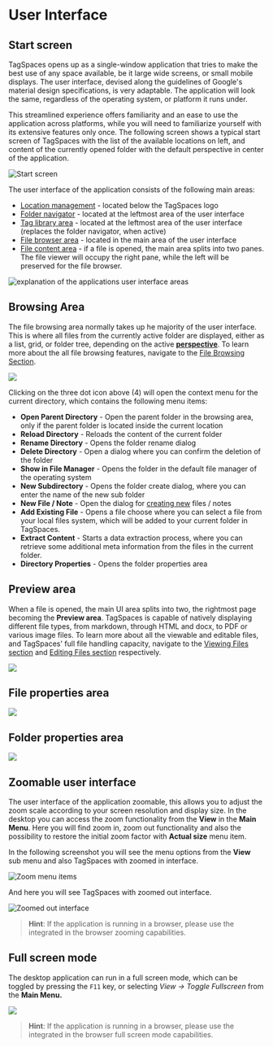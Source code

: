 # User Interface

<!-- toc -->

## Start screen

TagSpaces opens up as a single-window application that tries to make the best use of any space available, be it large wide screens, or small mobile displays. The user interface, devised along the guidelines of Google's material design specifications, is very adaptable. The application will look the same, regardless of the operating system, or platform it runs under.

This streamlined experience offers familiarity and an ease to use the application across platforms, while you will need to familiarize yourself with its extensive features only once. The following screen shows a typical start screen of TagSpaces with the list of the available locations on left, and content of the currently opened folder with the default perspective in center of the application.


![Start screen](/media/home-screen.png)

The user interface of the application consists of the following main areas:

* [Location management](#location-manager) - located below the TagSpaces logo
* [Folder navigator](#folder-navigation) - located at the leftmost area of the user interface
* [Tag library area](#tag-library) - located at the leftmost area of the user interface (replaces the folder navigator, when active)
* [File browser area](browsing-files.html) - located in the main area of the user interface
* [File content area](viewing-files.html) - if a file is opened, the main area splits into two panes. The file viewer will occupy the right pane, while the left will be preserved for the file browser.

![explanation of the applications user interface areas](/media/tagspaces-ui-areas.png)


## Browsing Area
The file browsing area normally takes up he majority of the user interface. This is where all files from the currently active folder are displayed, either as a list, grid, or folder tree, depending on the active [**perspective**](browsing-files.html#Perspectives). To learn more about the all file browsing features, navigate to the [File Browsing Section](/browsing-files.html).

![](/media/browsing-area.png)

Clicking on the three dot icon above (4) will open the context menu for the current directory, which contains the following menu items:

* **Open Parent Directory** - Open the parent folder in the browsing area, only if the parent folder is located inside the current location
* **Reload Directory** - Reloads the content of the current folder
* **Rename Directory** - Opens the folder rename dialog
* **Delete Directory** - Open a dialog where you can confirm the deletion of the folder
* **Show in File Manager** - Opens the folder in the default file manager of the operating system
* **New Subdirectory** - Opens the folder create dialog, where you can enter the name of the new sub folder
* **New File / Note** - Open the dialog for [creating new](/editing-files.html#creating-files) files / notes
* **Add Existing File** - Opens a file choose where you can select a file from your local files system, which will be added to your current folder in TagSpaces.
* **Extract Content** - Starts a data extraction process, where you can retrieve some additional meta information from the files in the current folder.
* **Directory Properties** - Opens the folder properties area

## Preview area
When a file is opened, the main UI area splits into two, the rightmost page becoming the **Preview area**. TagSpaces is capable of natively displaying different file types, from markdown, through HTML and docx, to PDF or various image files. To learn more about all the viewable and editable files, and TagSpaces' full file handling capacity, navigate to the [Viewing Files section](/viewing-files.html) and [Editing Files section](/editing-files.html) respectively.

![](/media/preview-area.png)


## File properties area

![](/media/file-properties-area.png)

## Folder properties area

![](/media/folder-properties-area.png)


## Zoomable user interface
The user interface of the application zoomable, this allows you to adjust the zoom scale according to your screen resolution and display size. In the desktop you can access the zoom functionality from the **View** in the **Main Menu**. Here you will find zoom in, zoom out functionality and also the possibility to restore the initial zoom factor with **Actual size** menu item.

In the following screenshot you will see the menu options from the **View** sub menu and also TagSpaces with zoomed in interface.

![Zoom menu items](/media/zoomable-ui-menu.png)

And here you will see TagSpaces with zoomed out interface.

![Zoomed out interface](/media/zoomed-out.png)

> **Hint**: If the application is running in a browser, please use the integrated in the browser zooming capabilities.


## Full screen mode
The desktop application can run in a full screen mode, which can be toggled by pressing the `F11` key, or selecting *View -> Toggle Fullscreen* from the **Main Menu.**

![](/media/toggle_fullscreen.png)

> **Hint**: If the application is running in a browser, please use the integrated in the browser full screen mode capabilities.


